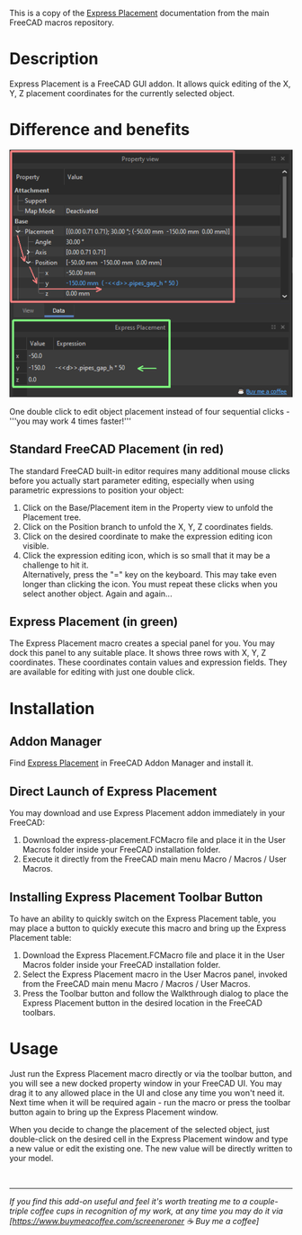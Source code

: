 This is a copy of the [Express Placement](https://wiki.freecad.org/Macro_Express_Placement) documentation from the main FreeCAD macros repository.

# Description

Express Placement is a FreeCAD GUI addon. It allows quick editing of the X, Y, Z placement coordinates for the currently selected object.

# Difference and benefits

[![Standard in red and Express in green](standard_vs_express.png "Standard in red and Express in green")](https://www.buymeacoffee.com/screeneroner)

One double click to edit object placement instead of four sequential clicks - '''you may work 4 times faster!'''

## Standard FreeCAD Placement (in red)

The standard FreeCAD built-in editor requires many additional mouse clicks before you actually start parameter editing, especially when using parametric expressions to position your object:

1. Click on the Base/Placement item in the Property view to unfold the Placement tree.
2. Click on the Position branch to unfold the X, Y, Z coordinates fields.
3. Click on the desired coordinate to make the expression editing icon visible.
4. Click the expression editing icon, which is so small that it may be a challenge to hit it. <br>Alternatively, press the "=" key on the keyboard. This may take even longer than clicking the icon.
You must repeat these clicks when you select another object. Again and again...

## Express Placement (in green)

The Express Placement macro creates a special panel for you. You may dock this panel to any suitable place. It shows three rows with X, Y, Z coordinates. These coordinates contain values and expression fields. They are available for editing with just one double click.

# Installation

## Addon Manager

Find [Express Placement](https://wiki.freecad.org/Macro_Express_Placement) in FreeCAD Addon Manager and install it.

## Direct Launch of Express Placement

You may download and use Express Placement addon immediately in your FreeCAD:

1. Download the express-placement.FCMacro file and place it in the User Macros folder inside your FreeCAD installation folder.
2. Execute it directly from the FreeCAD main menu Macro / Macros / User Macros.

## Installing Express Placement Toolbar Button

To have an ability to quickly switch on the Express Placement table, you may place a button to quickly execute this macro and bring up the Express Placement table:

1. Download the Express Placement.FCMacro file and place it in the User Macros folder inside your FreeCAD installation folder.
2. Select the Express Placement macro in the User Macros panel, invoked from the FreeCAD main menu Macro / Macros / User Macros.
3. Press the Toolbar button and follow the Walkthrough dialog to place the Express Placement button in the desired location in the FreeCAD toolbars.

# Usage

Just run the Express Placement macro directly or via the toolbar button, and you will see a new docked property window in your FreeCAD UI. You may drag it to any allowed place in the UI and close any time you won't need it. Next time when it will be required again - run the macro or press the toolbar button again to bring up the Express Placement window.

When you decide to change the placement of the selected object, just double-click on the desired cell in the Express Placement window and type a new value or edit the existing one. The new value will be directly written to your model. 

<br><hr><i>If you find this add-on useful and feel it's worth treating me to a couple-triple coffee cups in recognition of my work, at any time you may do it via [https://www.buymeacoffee.com/screeneroner ☕&nbsp;Buy&nbsp;me&nbsp;a&nbsp;coffee]</i>

